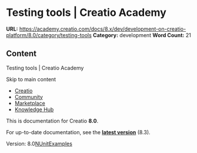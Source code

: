 # Testing tools | Creatio Academy

**URL:**
https://academy.creatio.com/docs/8.x/dev/development-on-creatio-platform/8.0/category/testing-tools
**Category:** development **Word Count:** 21

## Content

Testing tools | Creatio Academy

Skip to main content

- [Creatio](https://www.creatio.com/)
- [Community](https://community.creatio.com/)
- [Marketplace](https://marketplace.creatio.com/)
- [Knowledge Hub](https://knowledge-hub.creatio.com/)

This is documentation for Creatio **8.0**.

For up-to-date documentation, see the
**[latest version](/docs/8.x/dev/development-on-creatio-platform/category/testing-tools)**
(8.3).

Version:
8.0[NUnit](/docs/8.x/dev/development-on-creatio-platform/8.0/development-tools/testing/nunit)[Examples](/docs/8.x/dev/development-on-creatio-platform/8.0/testing-examples)
